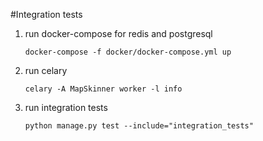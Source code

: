 #Integration tests
1. run docker-compose for redis and postgresql

       docker-compose -f docker/docker-compose.yml up

1. run celary

       celary -A MapSkinner worker -l info

1. run integration tests

       python manage.py test --include="integration_tests"